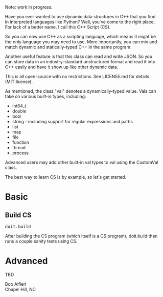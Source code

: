 <p>
Note: work in progress.

<p>
Have you ever wanted to use dynamic data structures in C++ that you find
in interpreted languages like Python? Well, you've come to the right place.
For lack of a better name, I call this C++ Script (CS).

<p>
So you can now use C++ as a scripting language, which means it might be
the only language you may need to use. More importantly, you can mix and match
dynamic and statically-typed C++ in the same program. 

<p>
Another useful feature is that this class can read and write JSON.
So you can store data in an industry-standard unstructured format
and read it into C++ easily and have it show up like other dynamic data.

<p>
This is all open-source with no restrictions.  See LICENSE.md for details (MIT license).
</p>

<p>
As mentioned, the class "val" denotes a dynamically-typed value.  Vals can take on 
various built-in types, including:</p>
<ul>
<li>int64_t
<li>double 
<li>bool
<li>string - including support for regular expressions and paths
<li>list
<li>map
<li>file
<li>function
<li>thread
<li>process
</ul>

<p>
Advanced users may add other built-in val types to val using the CustomVal class.
</p>

<p>
The best way to learn CS is by example, so let's get started.
</p>

<h1>Basic</h1>

<h2>Build CS</h2>

<pre>
doit.build
</pre>

<p>
After building the CS program (which itself is a CS program), doit.build then runs a couple sanity tests using CS.</p>
</p>

<h1>Advanced</h1>

TBD

<p>
Bob Alfieri<br>
Chapel Hill, NC
</p>
